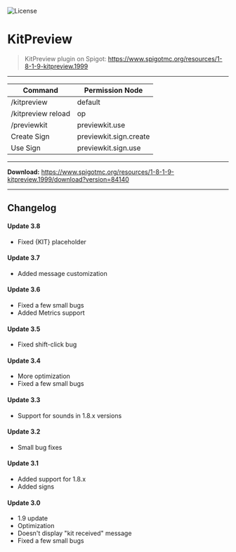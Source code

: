 ![License](https://camo.githubusercontent.com/6e93f49bc4db59b355cd5e19290d1b66d2c708bb/68747470733a2f2f696d672e736869656c64732e696f2f62616467652f4c6963656e73652d47504c25323076332d626c75652e7376673f7374796c653d666c6174)

# KitPreview
> KitPreview plugin on Spigot: https://www.spigotmc.org/resources/1-8-1-9-kitpreview.1999

___

| Command            | Permission Node |
| ---                | ---             |
| /kitpreview        | default         |
| /kitpreview reload | op              |
| /previewkit        | previewkit.use  |
| Create Sign        | previewkit.sign.create  |
| Use Sign           | previewkit.sign.use  |

___

**Download:** https://www.spigotmc.org/resources/1-8-1-9-kitpreview.1999/download?version=84140

___

## Changelog 

#### Update 3.8
- Fixed {KIT} placeholder

#### Update 3.7
- Added message customization

#### Update 3.6
- Fixed a few small bugs
- Added Metrics support

#### Update 3.5
- Fixed shift-click bug

#### Update 3.4
- More optimization
- Fixed a few small bugs

#### Update 3.3
- Support for sounds in 1.8.x versions

#### Update 3.2
- Small bug fixes

#### Update 3.1
- Added support for 1.8.x
- Added signs

#### Update 3.0
- 1.9 update
- Optimization
- Doesn't display "kit received" message
- Fixed a few small bugs
